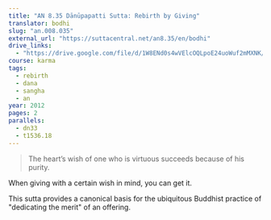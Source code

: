 ```yaml
---
title: "AN 8.35 Dānūpapatti Sutta: Rebirth by Giving"
translator: bodhi
slug: "an.008.035"
external_url: "https://suttacentral.net/an8.35/en/bodhi"
drive_links:
  - "https://drive.google.com/file/d/1W8ENd0s4wVElcOQLpoE24uoWuf2mMXNK/view?usp=drivesdk"
course: karma
tags:
  - rebirth
  - dana
  - sangha
  - an
year: 2012
pages: 2
parallels:
  - dn33
  - t1536.18
---
```


> The heart’s wish of one who is virtuous succeeds because of his purity.

When giving with a certain wish in mind, you can get it.

This sutta provides a canonical basis for the ubiquitous Buddhist practice of "dedicating the merit" of an offering.
